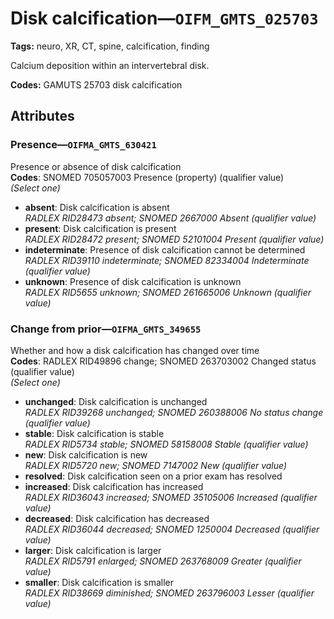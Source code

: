 # Disk calcification—`OIFM_GMTS_025703`

**Tags:** neuro, XR, CT, spine, calcification, finding

Calcium deposition within an intervertebral disk.

**Codes:** GAMUTS 25703 disk calcification

## Attributes

### Presence—`OIFMA_GMTS_630421`

Presence or absence of disk calcification  
**Codes**: SNOMED 705057003 Presence (property) (qualifier value)  
*(Select one)*

- **absent**: Disk calcification is absent  
_RADLEX RID28473 absent; SNOMED 2667000 Absent (qualifier value)_
- **present**: Disk calcification is present  
_RADLEX RID28472 present; SNOMED 52101004 Present (qualifier value)_
- **indeterminate**: Presence of disk calcification cannot be determined  
_RADLEX RID39110 indeterminate; SNOMED 82334004 Indeterminate (qualifier value)_
- **unknown**: Presence of disk calcification is unknown  
_RADLEX RID5655 unknown; SNOMED 261665006 Unknown (qualifier value)_

### Change from prior—`OIFMA_GMTS_349655`

Whether and how a disk calcification has changed over time  
**Codes**: RADLEX RID49896 change; SNOMED 263703002 Changed status (qualifier value)  
*(Select one)*

- **unchanged**: Disk calcification is unchanged  
_RADLEX RID39268 unchanged; SNOMED 260388006 No status change (qualifier value)_
- **stable**: Disk calcification is stable  
_RADLEX RID5734 stable; SNOMED 58158008 Stable (qualifier value)_
- **new**: Disk calcification is new  
_RADLEX RID5720 new; SNOMED 7147002 New (qualifier value)_
- **resolved**: Disk calcification seen on a prior exam has resolved  
- **increased**: Disk calcification has increased  
_RADLEX RID36043 increased; SNOMED 35105006 Increased (qualifier value)_
- **decreased**: Disk calcification has decreased  
_RADLEX RID36044 decreased; SNOMED 1250004 Decreased (qualifier value)_
- **larger**: Disk calcification is larger  
_RADLEX RID5791 enlarged; SNOMED 263768009 Greater (qualifier value)_
- **smaller**: Disk calcification is smaller  
_RADLEX RID38669 diminished; SNOMED 263796003 Lesser (qualifier value)_